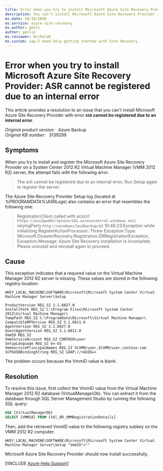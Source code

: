 ```yaml
---
title: Error when you try to install Microsoft Azure Site Recovery Provider
description: You can't install Microsoft Azure Site Recovery Provider and receive an error message ASR cannot be registered due to an internal error.
ms.date: 10/10/2020
ms.service: azure-site-recovery
ms.author: genli
author: genlin
ms.reviewer: NicholaD
ms.custom: sap:I need help getting started with Site Recovery
---
```

# Error when you try to install Microsoft Azure Site Recovery Provider: ASR cannot be registered due to an internal error

This article provides a resolution to an issue that you can't install Microsoft Azure Site Recovery Provider with error **`ASR` cannot be registered due to an internal error**.

_Original product version:_ &nbsp; Azure Backup  
_Original KB number:_ &nbsp; 3139299

## Symptoms

When you try to install and register the Microsoft Azure Site Recovery Provider on a System Center 2012 R2 Virtual Machine Manager (VMM 2012 R2) server, the attempt fails with the following error:

> The `ASR` cannot be registered due to an internal error. Run Setup again to register the server.

The Azure Site Recovery Provider Setup log (located at _%PROGRAMDATA%\ASRLogs_) also contains an error that resembles the following one:

> RegistrationClient called with acsUrl `https://eus2pod01rrp1users01.accesscontrol.windows.net/` relyingParty `http://windowscloudbackup/m3` 10:46:23:Exception while initializing RegisterActionProcessor: Threw Exception.Type: Microsoft.DisasterRecovery.Registration.DRRegistrationException, Exception.Message: Azure Site Recovery installation is incomplete. Please uninstall and reinstall again to proceed.

## Cause

This exception indicates that a required value on the Virtual Machine Manager 2012 R2 server is missing. These values are stored in the following registry location:

`HKEY_LOCAL_MACHINE\SOFTWARE\Microsoft\Microsoft System Center Virtual Machine Manager Server\Setup`

```
ProductVersion REG_SZ 3.1.6027.0
InstallPath REG_SZ C:\Program Files\Microsoft System Center 2012\Virtual Machine Manager\
TempPath REG_SZ C:\ProgramData\Microsoft\Virtual Machine Manager\
CompatibleMPVersion REG_SZ 3.1.6011.0
AgentVersion REG_SZ 3.1.6027.0
GuestAgentVersion REG_SZ 3.1.6011.0
VmmID REG_SZ 
VmmServiceAccount REG_SZ CONTOSO\user
SetupLanguage REG_SZ en-US
VmmServicePrincipalNames REG_SZ SCVMM/user,SCVMM/user.contoso.com
SCPGUIDBindingString REG_SZ LDAP://<GUID=>
```

The problem occurs because the VmmID value is blank.

## Resolution

To resolve this issue, first collect the VmmID value from the Virtual Machine Manager 2012 R2 database (VirtualManagerDb). You can extract it from the database through SQL Server Management Studio by running the following SQL query:

```sql
USE [VirtualManagerDb]
SELECT [VMMId] FROM [tbl_DR_VMMRegistrationDetails]
```

Then, add the retrieved VmmID value to the following registry subkey on the VMM 2012 R2 computer:

`HKEY_LOCAL_MACHINE\SOFTWARE\Microsoft\Microsoft System Center Virtual Machine Manager Server\Setup
"VmmID"=""`

Microsoft Azure Site Recovery Provider should now install successfully.

[!INCLUDE [Azure Help Support](../../../includes/azure-help-support.md)]
